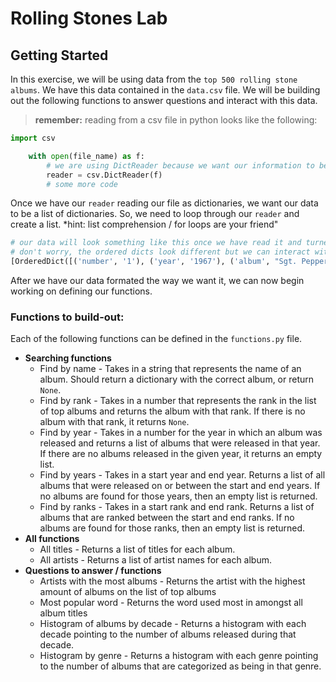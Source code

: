 
# Rolling Stones Lab

## Getting Started
In this exercise, we will be using data from the `top 500 rolling stone albums`. We have this data contained in the `data.csv` file. We will be building out the following functions to answer questions and interact with this data.

> **remember:** reading from a csv file in python looks like the following:

```python 
import csv

    with open(file_name) as f:
        # we are using DictReader because we want our information to be in dictionary format.
        reader = csv.DictReader(f)
        # some more code
```

Once we have our `reader` reading our file as dictionaries, we want our data to be a list of dictionaries. So, we need to loop through our `reader` and create a list. *hint: list comprehension / for loops are your friend"

```python
# our data will look something like this once we have read it and turned it into a list of `OrderedDict`s
# don't worry, the ordered dicts look different but we can interact with them the same way we do normal dicts
[OrderedDict([('number', '1'), ('year', '1967'), ('album', "Sgt. Pepper's Lonely Hearts Club Band"), ('artist', 'The Beatles'), ('genre', 'Rock'), ('subgenre', 'Rock & Roll, Psychedelic Rock')]), OrderedDict([('number', '2'), ('year', '1966'), ('album', 'Pet Sounds'), ('artist', 'The Beach Boys'), ('genre', 'Rock'), ('subgenre', 'Pop Rock, Psychedelic Rock')]), OrderedDict([('number', '3'), ('year', '1966'), ('album', 'Revolver'), ('artist', 'The Beatles'), ('genre', 'Rock'), ('subgenre', 'Psychedelic Rock, Pop Rock')])]
```

After we have our data formated the way we want it, we can now begin working on defining our functions.


### Functions to build-out:

Each of the following functions can be defined in the `functions.py` file. 

* **Searching functions**
  * Find by name - Takes in a string that represents the name of an album. Should return a dictionary with the correct album, or return `None`.
  * Find by rank - Takes in a number that represents the rank in the list of top albums and returns the album with that rank. If there is no album with that rank, it returns `None`.
  * Find by year - Takes in a number for the year in which an album was released and returns a list of albums that were released in that year. If there are no albums released in the given year, it returns an empty list.
  * Find by years - Takes in a start year and end year. Returns a list of all albums that were released on or between the start and end years. If no albums are found for those years, then an empty list is returned. 
  * Find by ranks - Takes in a start rank and end rank. Returns a list of albums that are ranked between the start and end ranks. If no albums are found for those ranks, then an empty list is returned.
* **All functions**
  * All titles - Returns a list of titles for each album.
  * All artists - Returns a list of artist names for each album.
* **Questions to answer / functions**
  * Artists with the most albums - Returns the artist with the highest amount of albums on the list of top albums 
  * Most popular word - Returns the word used most in amongst all album titles
  * Histogram of albums by decade - Returns a histogram with each decade pointing to the number of albums released during that decade.
  * Histogram by genre - Returns a histogram with each genre pointing to the number of albums that are categorized as being in that genre.
